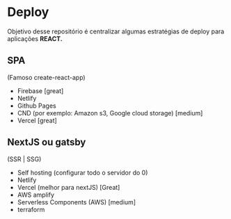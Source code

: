 # Deploy
Objetivo desse repositório é centralizar algumas estratégias de deploy para aplicações **REACT.**

## SPA
(Famoso create-react-app)
- Firebase [great]
- Netlify
- Github Pages
- CND (por exemplo: Amazon s3, Google cloud storage) [medium]
- Vercel [great]

## NextJS ou gatsby
(SSR | SSG)
- Self hosting (configurar todo o servidor do 0)
- Netlify
- Vercel (melhor para nextJS) [Great] 
- AWS amplify
- Serverless Components (AWS) [medium]
- terraform
